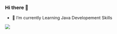 ### Hi there 👋

<!--
**Dharmendra-kumar-gupta/Dharmendra-kumar-gupta** is a ✨ _special_ ✨ repository because its `README.md` (this file) appears on your GitHub profile.

Here are some ideas to get you started:

- 🔭 I’m currently working on ...

- 👯 I’m looking to collaborate on ...
- 🤔 I’m looking for help with ...
- 💬 Ask me about ...
- 📫 How to reach me: ...
- 😄 Pronouns: ...
- ⚡ Fun fact: ...
-->
- 🌱 I’m currently Learning Java Developement Skills


<img src="https://github-readme-stats.vercel.app/api?username=Dharmendra-kumar-gupta&title_color=e95420&icon_color=000000&text_color=d3d3dd&bg_color=5e2750&show_icons=true">
